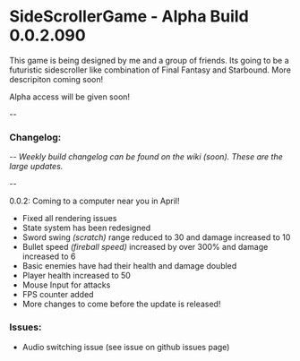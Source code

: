 # SideScrollerGame - Alpha Build 0.0.2.090

This game is being designed by me and a group of friends. Its going to be a futuristic sidescroller like combination of Final Fantasy and Starbound. More descripiton coming soon!

Alpha access will be given soon!

--

### Changelog: 

--
*Weekly build changelog can be found on the wiki (soon). These are the large updates.*

--

0.0.2: Coming to a computer near you in April!
- Fixed all rendering issues
- State system has been redesigned
- Sword swing *(scratch)* range reduced to 30 and damage increased to 10
- Bullet speed *(fireball speed)* increased by over 300% and damage increased to 6
- Basic enemies have had their health and damage doubled
- Player health increased to 50
- Mouse Input for attacks
- FPS counter added
- More changes to come before the update is released!

### Issues:
- Audio switching issue (see issue on github issues page)
